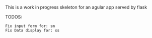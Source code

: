 This is a work in progress skeleton for an agular app served by flask


TODOS:

    Fix input form for: sm
    Fix Data display for: xs
